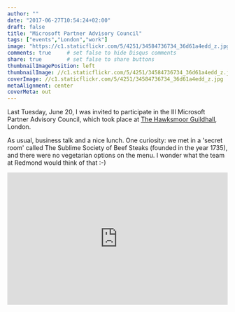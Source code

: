 ```yaml
---
author: ""
date: "2017-06-27T10:54:24+02:00"
draft: false
title: "Microsoft Partner Advisory Council"
tags: ["events","London","work"]
image: "https://c1.staticflickr.com/5/4251/34584736734_36d61a4edd_z.jpg"
comments: true     # set false to hide Disqus comments
share: true        # set false to share buttons
thumbnailImagePosition: left
thumbnailImage: //c1.staticflickr.com/5/4251/34584736734_36d61a4edd_z.jpg
coverImage: //c1.staticflickr.com/5/4251/34584736734_36d61a4edd_z.jpg
metaAlignment: center
coverMeta: out
---
```


Last Tuesday, June 20, I was invited to participate in the III Microsoft Partner Advisory Council, which took place at [The Hawksmoor Guildhall](https://thehawksmoor.com/locations/guildhall/), London. 

<!--more-->  

As usual, business talk and a nice lunch. One curiosity: we met in a 'secret room' called The Sublime Society of Beef Steaks (founded in the year 1735), and there were no vegetarian options on the menu. I wonder what the team at Redmond would think of that :-)

<div style="position: relative; padding-bottom: 60%; overflow: auto; -webkit-overflow-scrolling:touch;"><iframe style="position: absolute; top: 0; left: 0; width: 100%; height: 100%;" src="https://flickrembed.com/cms_embed.php?source=flickr&layout=responsive&input=www.flickr.com/photos/jcortell/albums/72157683380936540&sort=3&by=album&theme=default_notextpanel&scale=fill&limit=10&skin=default" scrolling="no" frameborder="0" allowFullScreen="true" webkitallowfullscreen="true" mozallowfullscreen="true"></iframe></div>